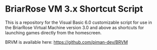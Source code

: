 # BriarRose VM 3.x Shortcut Script

This is a repository for the Visual Basic 6.0 customizable script for use in the BriarRose Virtual Machine version 3.0 and above as shortcuts for launching games directly from the homescreen.

BRVM is available here: https://github.com/piman-dev/BRVM
